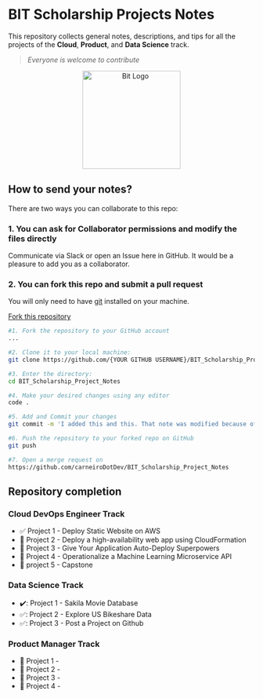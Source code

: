 # BIT Scholarship Projects Notes

This repository collects general notes, descriptions, and tips for all the projects of the **Cloud**, **Product**, and **Data Science** track.

> _Everyone is welcome to contribute_

<p align="center">
<img src="bit.jpg" alt="Bit Logo" width="200" height="200" />
</p>

## How to send your notes?

There are two ways you can collaborate to this repo:

### 1. You can ask for Collaborator permissions and modify the files directly

Communicate via Slack or open an Issue here in GitHub. It would be a pleasure to add you as a collaborator.

### 2. You can fork this repo and submit a pull request

You will only need to have [git](https://git-scm.com/book/en/v2/Getting-Started-Installing-Git) installed on your machine.

[Fork this repository](https://github.com/carneiroDotDev/BIT_Scholarship_Project_Notes/fork)

```bash
#1. Fork the repository to your GitHub account
...

#2. Clone it to your local machine:
git clone https://github.com/{YOUR GITHUB USERNAME}/BIT_Scholarship_Project_Notes.git

#3. Enter the directory:
cd BIT_Scholarship_Project_Notes

#4. Make your desired changes using any editor
code .

#5. Add and Commit your changes
git commit -m 'I added this and this. That note was modified because of something.'

#6. Push the repository to your forked repo on GitHub
git push

#7. Open a merge request on
https://github.com/carneiroDotDev/BIT_Scholarship_Project_Notes

```

## Repository completion

### Cloud DevOps Engineer Track

- :white_check_mark: Project 1 - Deploy Static Website on AWS
- :black_square_button: Project 2 - Deploy a high-availability web app using CloudFormation
- :black_square_button: Project 3 - Give Your Application Auto-Deploy Superpowers
- :black_square_button: Project 4 - Operationalize a Machine Learning Microservice API
- :black_square_button: project 5 - Capstone

### Data Science Track

- ✔️: Project 1 - Sakila Movie Database
- ✅: Project 2 - Explore US Bikeshare Data
- ✅: Project 3 - Post a Project on Github

### Product Manager Track

- :black_square_button: Project 1 -
- :black_square_button: Project 2 -
- :black_square_button: Project 3 -
- :black_square_button: Project 4 -
